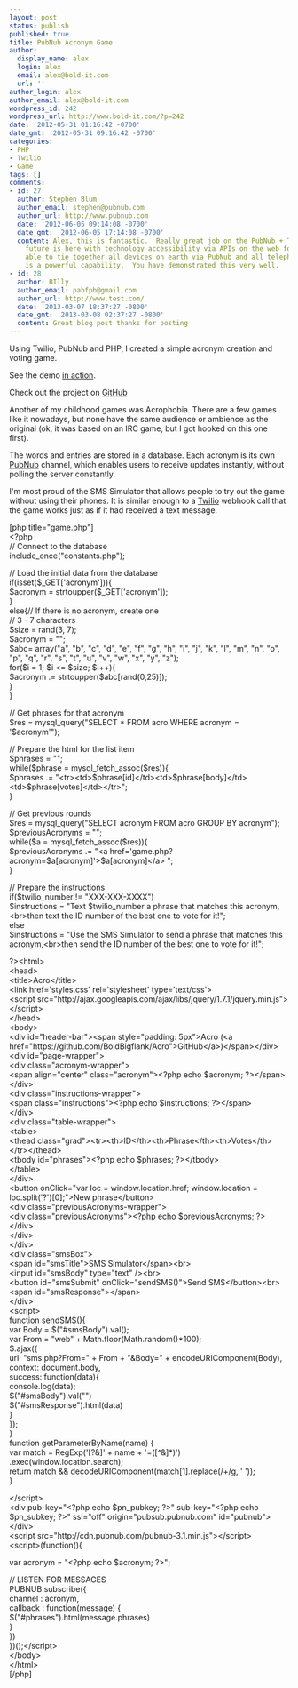 ```yaml
---
layout: post
status: publish
published: true
title: PubNub Acronym Game
author:
  display_name: alex
  login: alex
  email: alex@bold-it.com
  url: ''
author_login: alex
author_email: alex@bold-it.com
wordpress_id: 242
wordpress_url: http://www.bold-it.com/?p=242
date: '2012-05-31 01:16:42 -0700'
date_gmt: '2012-05-31 09:16:42 -0700'
categories:
- PHP
- Twilio
- Game
tags: []
comments:
- id: 27
  author: Stephen Blum
  author_email: stephen@pubnub.com
  author_url: http://www.pubnub.com
  date: '2012-06-05 09:14:08 -0700'
  date_gmt: '2012-06-05 17:14:08 -0700'
  content: Alex, this is fantastic.  Really great job on the PubNub + Twilio mashup.  The
    future is here with technology accessibility via APIs on the web for Mobile devices.  Being
    able to tie together all devices on earth via PubNub and all telephony with Twilio
    is a powerful capability.  You have demonstrated this very well.
- id: 28
  author: BIlly
  author_email: pabfpb@gmail.com
  author_url: http://www.test.com/
  date: '2013-03-07 18:37:27 -0800'
  date_gmt: '2013-03-08 02:37:27 -0800'
  content: Great blog post thanks for posting
---
```

<p>Using Twilio, PubNub and PHP, I created a simple acronym creation and voting game.</p>
<p>See the demo <a href="http://dev.bold-it.com/Acro/game.php?acronym=PWN" target="_blank">in action</a>.</p>
<p>Check out the project on <a href="https://github.com/BoldBigflank/Acro" target="_blank">GitHub</a></p>
<p>Another of my childhood games was Acrophobia.  There are a few games like it nowadays, but none have the same audience or ambience as the original (ok, it was based on an IRC game, but I got hooked on this one first).</p>
<p>The words and entries are stored in a database.  Each acronym is its own <a href="http://www.pubnub.com" target="_blank">PubNub</a> channel, which enables users to receive updates instantly, without polling the server constantly.</p>
<p>I'm most proud of the SMS Simulator that allows people to try out the game without using their phones.  It is similar enough to a <a href="http://www.twilio.com" target="_blank">Twilio</a> webhook call that the game works just as if it had received a text message.</p>
<p>[php title="game.php"]<br />
&lt;?php<br />
// Connect to the database<br />
include_once(&quot;constants.php&quot;);</p>
<p>// Load the initial data from the database<br />
if(isset($_GET['acronym'])){<br />
	$acronym = strtoupper($_GET['acronym']);<br />
}<br />
else{// If there is no acronym, create one<br />
	// 3 - 7 characters<br />
	$size = rand(3, 7);<br />
	$acronym = &quot;&quot;;<br />
	$abc= array(&quot;a&quot;, &quot;b&quot;, &quot;c&quot;, &quot;d&quot;, &quot;e&quot;, &quot;f&quot;, &quot;g&quot;, &quot;h&quot;, &quot;i&quot;, &quot;j&quot;, &quot;k&quot;, &quot;l&quot;, &quot;m&quot;, &quot;n&quot;, &quot;o&quot;, &quot;p&quot;, &quot;q&quot;, &quot;r&quot;, &quot;s&quot;, &quot;t&quot;, &quot;u&quot;, &quot;v&quot;, &quot;w&quot;, &quot;x&quot;, &quot;y&quot;, &quot;z&quot;);<br />
	for($i = 1; $i &lt;= $size; $i++){<br />
		$acronym .= strtoupper($abc[rand(0,25)]);<br />
	}<br />
}</p>
<p>// Get phrases for that acronym<br />
$res = mysql_query(&quot;SELECT * FROM acro WHERE acronym = '$acronym'&quot;);</p>
<p>// Prepare the html for the list item<br />
$phrases = &quot;&quot;;<br />
while($phrase = mysql_fetch_assoc($res)){<br />
	$phrases .= &quot;&lt;tr&gt;&lt;td&gt;$phrase[id]&lt;/td&gt;&lt;td&gt;$phrase[body]&lt;/td&gt;&lt;td&gt;$phrase[votes]&lt;/td&gt;&lt;/tr&gt;&quot;;<br />
}</p>
<p>// Get previous rounds<br />
$res = mysql_query(&quot;SELECT acronym FROM acro GROUP BY acronym&quot;);<br />
$previousAcronyms = &quot;&quot;;<br />
while($a = mysql_fetch_assoc($res)){<br />
	$previousAcronyms .= &quot;&lt;a href='game.php?acronym=$a[acronym]'&gt;$a[acronym]&lt;/a&gt; &quot;;<br />
}</p>
<p>// Prepare the instructions<br />
if($twilio_number != &quot;XXX-XXX-XXXX&quot;)<br />
	$instructions = &quot;Text $twilio_number a phrase that matches this acronym,&lt;br&gt;then text the ID number of the best one to vote for it!&quot;;<br />
else<br />
	$instructions = &quot;Use the SMS Simulator to send a phrase that matches this acronym,&lt;br&gt;then send the ID number of the best one to vote for it!&quot;;</p>
<p>?&gt;&lt;html&gt;<br />
&lt;head&gt;<br />
	&lt;title&gt;Acro&lt;/title&gt;<br />
	&lt;link href='styles.css' rel='stylesheet' type='text/css'&gt;<br />
	&lt;script src=&quot;http://ajax.googleapis.com/ajax/libs/jquery/1.7.1/jquery.min.js&quot;&gt;&lt;/script&gt;<br />
&lt;/head&gt;<br />
&lt;body&gt;<br />
&lt;div id=&quot;header-bar&quot;&gt;&lt;span style=&quot;padding: 5px&quot;&gt;Acro (&lt;a href=&quot;https://github.com/BoldBigflank/Acro&quot;&gt;GitHub&lt;/a&gt;)&lt;/span&gt;&lt;/div&gt;<br />
	&lt;div id=&quot;page-wrapper&quot;&gt;<br />
		&lt;div class=&quot;acronym-wrapper&quot;&gt;<br />
			&lt;span align=&quot;center&quot; class=&quot;acronym&quot;&gt;&lt;?php echo $acronym; ?&gt;&lt;/span&gt;<br />
		&lt;/div&gt;<br />
		&lt;div class=&quot;instructions-wrapper&quot;&gt;<br />
			&lt;span class=&quot;instructions&quot;&gt;&lt;?php echo $instructions; ?&gt;&lt;/span&gt;<br />
		&lt;/div&gt;<br />
		&lt;div class=&quot;table-wrapper&quot;&gt;<br />
			&lt;table&gt;<br />
				&lt;thead class=&quot;grad&quot;&gt;&lt;tr&gt;&lt;th&gt;ID&lt;/th&gt;&lt;th&gt;Phrase&lt;/th&gt;&lt;th&gt;Votes&lt;/th&gt;&lt;/tr&gt;&lt;/thead&gt;<br />
				&lt;tbody id=&quot;phrases&quot;&gt;&lt;?php echo $phrases; ?&gt;&lt;/tbody&gt;<br />
			&lt;/table&gt;<br />
		&lt;/div&gt;<br />
		&lt;button onClick=&quot;var loc = window.location.href; window.location = loc.split('?')[0];&quot;&gt;New phrase&lt;/button&gt;<br />
		&lt;div class=&quot;previousAcronyms-wrapper&quot;&gt;<br />
			&lt;div class=&quot;previousAcronyms&quot;&gt;&lt;?php echo $previousAcronyms; ?&gt;&lt;/div&gt;<br />
		&lt;/div&gt;<br />
	&lt;/div&gt;<br />
	&lt;div class=&quot;smsBox&quot;&gt;<br />
		&lt;span id=&quot;smsTitle&quot;&gt;SMS Simulator&lt;/span&gt;&lt;br&gt;<br />
		&lt;input id=&quot;smsBody&quot; type=&quot;text&quot; /&gt;&lt;br&gt;<br />
		&lt;button id=&quot;smsSubmit&quot; onClick=&quot;sendSMS()&quot;&gt;Send SMS&lt;/button&gt;&lt;br&gt;<br />
		&lt;span id=&quot;smsResponse&quot;&gt;&lt;/span&gt;<br />
	&lt;/div&gt;<br />
	&lt;script&gt;<br />
	function sendSMS(){<br />
		var Body = $(&quot;#smsBody&quot;).val();<br />
		var From = &quot;web&quot; + Math.floor(Math.random()*100);<br />
		$.ajax({<br />
		  url: &quot;sms.php?From=&quot; + From + &quot;&amp;Body=&quot; + encodeURIComponent(Body),<br />
		  context: document.body,<br />
		  success: function(data){<br />
			  console.log(data);<br />
			  $(&quot;#smsBody&quot;).val(&quot;&quot;)<br />
			  $(&quot;#smsResponse&quot;).html(data)<br />
		  }<br />
		});<br />
	}<br />
	function getParameterByName(name) {<br />
		var match = RegExp('[?&amp;]' + name + '=([^&amp;]*)')<br />
                    .exec(window.location.search);<br />
    	return match &amp;&amp; decodeURIComponent(match[1].replace(/+/g, ' '));<br />
	}</p>
<p>	&lt;/script&gt;<br />
	&lt;div pub-key=&quot;&lt;?php echo $pn_pubkey; ?&gt;&quot; sub-key=&quot;&lt;?php echo $pn_subkey; ?&gt;&quot; ssl=&quot;off&quot; origin=&quot;pubsub.pubnub.com&quot; id=&quot;pubnub&quot;&gt;&lt;/div&gt;<br />
	&lt;script src=&quot;http://cdn.pubnub.com/pubnub-3.1.min.js&quot;&gt;&lt;/script&gt;<br />
	&lt;script&gt;(function(){</p>
<p>		var acronym = &quot;&lt;?php echo $acronym; ?&gt;&quot;;</p>
<p>	    // LISTEN FOR MESSAGES<br />
	    PUBNUB.subscribe({<br />
		    channel  : acronym,<br />
		    callback : function(message) {<br />
				$(&quot;#phrases&quot;).html(message.phrases)<br />
			}<br />
		})<br />
	})();&lt;/script&gt;<br />
&lt;/body&gt;<br />
&lt;/html&gt;<br />
[/php]</p>
